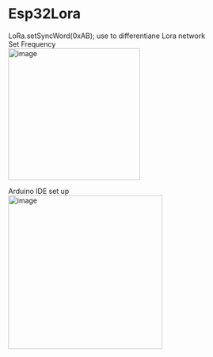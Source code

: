 # Esp32Lora
LoRa.setSyncWord(0xAB); use to differentiane Lora network \
Set Frequency \
<img width="266" alt="image" src="https://github.com/user-attachments/assets/ce91945e-0091-4de8-80b7-b3f2f5c3894c" />

Arduino IDE set up \
<img width="311" alt="image" src="https://github.com/user-attachments/assets/e1a6e43c-d5da-4d6a-b979-066cf3f9420e" />


